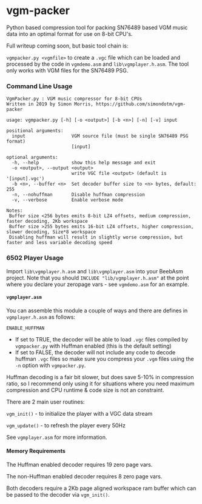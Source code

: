 # vgm-packer
Python based compression tool for packing SN76489 based VGM music data into an optimal format for use on 8-bit CPU's.

Full writeup coming soon, but basic tool chain is:

`vgmpacker.py <vgmfile>` to create a `.vgc` file which can be loaded and processed by the code in `vgmdemo.asm` and `lib\vgmplayer.h.asm`. The tool only works with VGM files for the SN76489 PSG.

### Command Line Usage

```
VgmPacker.py : VGM music compressor for 8-bit CPUs
Written in 2019 by Simon Morris, https://github.com/simondotm/vgm-packer

usage: vgmpacker.py [-h] [-o <output>] [-b <n>] [-n] [-v] input

positional arguments:
  input                 VGM source file (must be single SN76489 PSG format)
                        [input]

optional arguments:
  -h, --help            show this help message and exit
  -o <output>, --output <output>
                        write VGC file <output> (default is '[input].vgc')
  -b <n>, --buffer <n>  Set decoder buffer size to <n> bytes, default: 255
  -n, --nohuffman       Disable huffman compression
  -v, --verbose         Enable verbose mode

Notes:
 Buffer size <256 bytes emits 8-bit LZ4 offsets, medium compression, faster decoding, 2Kb workspace
 Buffer size >255 bytes emits 16-bit LZ4 offsets, higher compression, slower decoding, Size*8 workspace
 Disabling huffman will result in slightly worse compression, but faster and less variable decoding speed

```
### 6502 Player Usage
Import `lib\vgmplayer.h.asm` and `lib\vgmplayer.asm` into your BeebAsm project. Note that you should `INCLUDE "lib/vgmplayer.h.asm"` at the point where you declare your zeropage vars - see `vgmdemo.asm` for an example.

#### `vgmplayer.asm`

You can assemble this module a couple of ways and there are defines in `vgmplayer.h.asm` as follows:

`ENABLE_HUFFMAN`
* If set to TRUE, the decoder will be able to load `.vgc` files compiled by `vgmpacker.py` with Huffman enabled (this is the default setting)
* If set to FALSE, the decoder will not include any code to decode huffman `.vgc` files so make sure you compress your `.vgm` files using the `-n` option with `vgmpacker.py`.

Huffman decoding is a fair bit slower, but does save 5-10% in compression ratio, so I recommend only using it for situations where you need maximum compression and CPU runtime & code size is not an constraint.

There are 2 main user routines:

`vgm_init()` - to initialize the player with a VGC data stream

`vgm_update()` - to refresh the player every 50Hz

See `vgmplayer.asm` for more information.

#### Memory Requirements
The Huffman enabled decoder requires 19 zero page vars.

The non-Huffman enabled decoder requires 8 zero page vars.

Both decoders require a 2Kb page aligned workspace ram buffer which can be passed to the decoder via `vgm_init()`.

